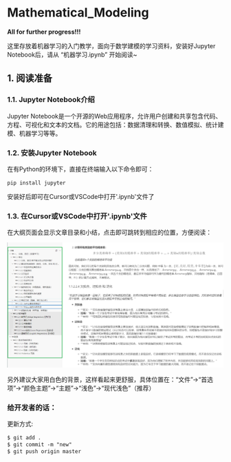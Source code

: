 # Mathematical_Modeling

**All for further progress!!!**

这里存放着机器学习的入门教学，面向于数学建模的学习资料，安装好Jupyter Notebook后，请从 “机器学习.ipynb” 开始阅读~

## 1. 阅读准备

### 1.1. Jupyter Notebook介绍

Jupyter Notebook是一个开源的Web应用程序，允许用户创建和共享包含代码、方程、可视化和文本的文档。它的用途包括：数据清理和转换、数值模拟、统计建模、机器学习等等。

### 1.2. 安装Jupyter Notebook

在有Python的环境下，直接在终端输入以下命令即可：

```shell
pip install jupyter
```
安装好后即可在Cursor或VSCode中打开'.ipynb'文件了

### 1.3. 在Cursor或VSCode中打开'.ipynb'文件

在大纲页面会显示文章目录和小结，点击即可跳转到相应的位置，方便阅读：

![alt text](./img/image.png)

另外建议大家用白色的背景，这样看起来更舒服，具体位置在：“文件”→“首选项”→“颜色主题”→“主题”→“浅色”→“现代浅色”（推荐）


### 给开发者的话：

更新方式:

```
$ git add .
$ git commit -m "new"
$ git push origin master
```
